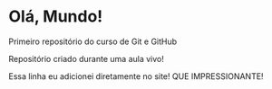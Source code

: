 # Olá, Mundo!
 Primeiro repositório do curso de Git e GitHub

 Repositório criado durante uma aula vivo!
 
Essa linha eu adicionei diretamente no site! QUE IMPRESSIONANTE!
